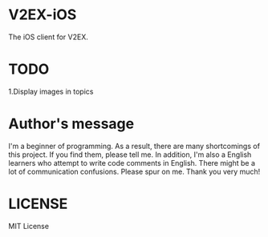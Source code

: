V2EX-iOS
========
The iOS client for V2EX.

TODO
========
1.Display images in topics

Author's message
========
I'm a beginner of programming. As a result, there are many shortcomings of this project. If you find them, please tell me.
In addition, I'm also a English learners who attempt to write code comments in English. There might be a lot of communication confusions. Please spur on me.
Thank you very much!

LICENSE
========
MIT License
